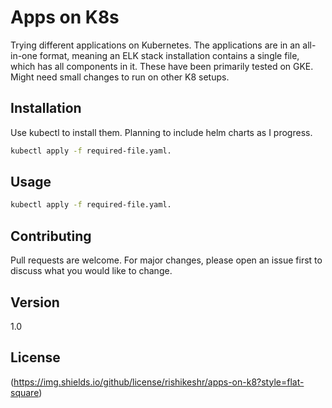 # Apps on K8s

Trying different applications on Kubernetes. The applications are in an all-in-one format, meaning an ELK stack installation contains a single file, which has all components in it. These have been primarily tested on GKE. Might need small changes to run on other K8 setups.

## Installation

Use kubectl to install them. Planning to include helm charts as I progress.

```bash
kubectl apply -f required-file.yaml.
```

## Usage

```bash
kubectl apply -f required-file.yaml.
```

## Contributing
Pull requests are welcome. For major changes, please open an issue first to discuss what you would like to change.

## Version
1.0

## License
(https://img.shields.io/github/license/rishikeshr/apps-on-k8?style=flat-square)
